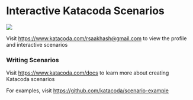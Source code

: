 # Interactive Katacoda Scenarios

[![](http://shields.katacoda.com/katacoda/rsaakhash@gmail.com/count.svg)](https://www.katacoda.com/rsaakhash@gmail.com "Get your profile on Katacoda.com")

Visit https://www.katacoda.com/rsaakhash@gmail.com to view the profile and interactive scenarios

### Writing Scenarios
Visit https://www.katacoda.com/docs to learn more about creating Katacoda scenarios

For examples, visit https://github.com/katacoda/scenario-example
